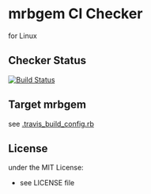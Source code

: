 # mrbgem CI Checker

for Linux

## Checker Status

[![Build Status](https://travis-ci.org/matsumoto-r/mrbgem_test_ci.png?branch=master)](https://travis-ci.org/matsumoto-r/mrbgem_test_ci)

## Target mrbgem

see [.travis_build_config.rb](https://github.com/matsumoto-r/mrbgem_test_ci/blob/master/.travis_build_config.rb)

## License
under the MIT License:
- see LICENSE file
